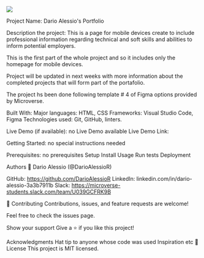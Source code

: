 ![](https://img.shields.io/badge/Microverse-blueviolet)

Project Name: Dario Alessio's Portfolio

Description the project: 
This is a page for mobile devices create to include professional information regarding technical and soft skills and abilities to inform potential employers.

This is the first part of the whole project and so it includes only the homepage for mobile devices.

Project will be updated in next weeks with more information about the completed projects that will form part of the portafolio.

The project hs been done following template # 4 of Figma options provided by Microverse.

Built With:
Major languages: HTML, CSS
Frameworks: Visual Studio Code, Figma
Technologies used: Git, GitHub, linters.

Live Demo (if available): no Live Demo available
Live Demo Link:

Getting Started: no special instructions needed

Prerequisites: no prerequisites
Setup
Install
Usage
Run tests
Deployment

Authors
👤 Dario Alessio  (@DarioAlessioR)

GitHub: https://github.com/DarioAlessioR
LinkedIn: linkedin.com/in/dario-alessio-3a3b7911b
Slack: https://microverse-students.slack.com/team/U039GCFRK9B

🤝 Contributing
Contributions, issues, and feature requests are welcome!

Feel free to check the issues page.

Show your support
Give a ⭐️ if you like this project!

Acknowledgments
Hat tip to anyone whose code was used
Inspiration
etc
📝 License
This project is MIT licensed.